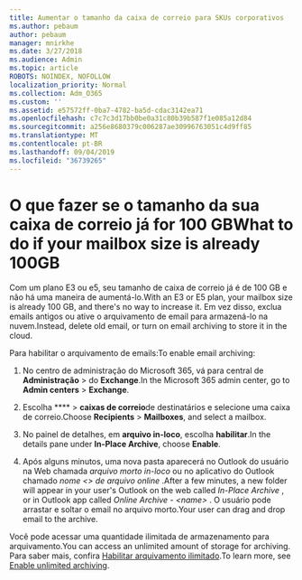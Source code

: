```yaml
---
title: Aumentar o tamanho da caixa de correio para SKUs corporativos
ms.author: pebaum
author: pebaum
manager: mnirkhe
ms.date: 3/27/2018
ms.audience: Admin
ms.topic: article
ROBOTS: NOINDEX, NOFOLLOW
localization_priority: Normal
ms.collection: Adm_O365
ms.custom: ''
ms.assetid: e57572ff-0ba7-4782-ba5d-cdac3142ea71
ms.openlocfilehash: c7c7c3d17bb0be0a31c80b39b587f1e085a12d84
ms.sourcegitcommit: a256e8680379c006287ae30996763051c4d9ff85
ms.translationtype: MT
ms.contentlocale: pt-BR
ms.lasthandoff: 09/04/2019
ms.locfileid: "36739265"
---
```

# <a name="what-to-do-if-your-mailbox-size-is-already-100gb"></a><span data-ttu-id="af560-102">O que fazer se o tamanho da sua caixa de correio já for 100 GB</span><span class="sxs-lookup"><span data-stu-id="af560-102">What to do if your mailbox size is already 100GB</span></span>

<span data-ttu-id="af560-103">Com um plano E3 ou e5, seu tamanho de caixa de correio já é de 100 GB e não há uma maneira de aumentá-lo.</span><span class="sxs-lookup"><span data-stu-id="af560-103">With an E3 or E5 plan, your mailbox size is already 100 GB, and there's no way to increase it.</span></span> <span data-ttu-id="af560-104">Em vez disso, exclua emails antigos ou ative o arquivamento de email para armazená-lo na nuvem.</span><span class="sxs-lookup"><span data-stu-id="af560-104">Instead, delete old email, or turn on email archiving to store it in the cloud.</span></span> 
  
<span data-ttu-id="af560-105">Para habilitar o arquivamento de emails:</span><span class="sxs-lookup"><span data-stu-id="af560-105">To enable email archiving:</span></span>
  
1. <span data-ttu-id="af560-106">No centro de administração do Microsoft 365, vá para central de **Administração** \> do **Exchange**.</span><span class="sxs-lookup"><span data-stu-id="af560-106">In the Microsoft 365 admin center, go to **Admin centers** \> **Exchange**.</span></span> 
    
2. <span data-ttu-id="af560-107">Escolha \*\*\*\* \> **caixas de correio**de destinatários e selecione uma caixa de correio.</span><span class="sxs-lookup"><span data-stu-id="af560-107">Choose **Recipients** \> **Mailboxes**, and select a mailbox.</span></span> 
    
3. <span data-ttu-id="af560-108">No painel de detalhes, em **arquivo in-loco**, escolha **habilitar**.</span><span class="sxs-lookup"><span data-stu-id="af560-108">In the details pane under **In-Place Archive**, choose **Enable**.</span></span> 
    
4. <span data-ttu-id="af560-109">Após alguns minutos, uma nova pasta aparecerá no Outlook do usuário na Web chamada *arquivo morto in-loco* ou no aplicativo do Outlook chamado *nome \<\> de arquivo online* .</span><span class="sxs-lookup"><span data-stu-id="af560-109">After a few minutes, a new folder will appear in your user's Outlook on the web called  *In-Place Archive*  , or in Outlook app called  *Online Archive - \<name\>*  .</span></span> <span data-ttu-id="af560-110">O usuário pode arrastar e soltar o email no arquivo morto.</span><span class="sxs-lookup"><span data-stu-id="af560-110">Your user can drag and drop email to the archive.</span></span> 
    
<span data-ttu-id="af560-111">Você pode acessar uma quantidade ilimitada de armazenamento para arquivamento.</span><span class="sxs-lookup"><span data-stu-id="af560-111">You can access an unlimited amount of storage for archiving.</span></span> <span data-ttu-id="af560-112">Para saber mais, confira [Habilitar arquivamento ilimitado](https://docs.microsoft.com/office365/securitycompliance/enable-unlimited-archiving).</span><span class="sxs-lookup"><span data-stu-id="af560-112">To learn more, see [Enable unlimited archiving](https://docs.microsoft.com/office365/securitycompliance/enable-unlimited-archiving).</span></span>
  

